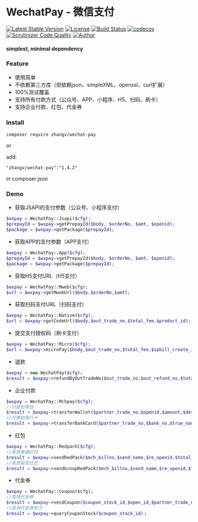 # WechatPay - 微信支付
[![Latest Stable Version](https://poser.pugx.org/zhangv/wechat-pay/v/stable)](https://packagist.org/packages/zhangv/wechat-pay)
[![License](https://poser.pugx.org/zhangv/wechat-pay/license)](https://packagist.org/packages/zhangv/wechat-pay)
[![Build Status](https://travis-ci.org/zhangv/wechat-pay.svg?branch=master)](https://travis-ci.org/zhangv/wechat-pay)
[![codecov](https://codecov.io/gh/zhangv/wechat-pay/branch/master/graph/badge.svg)](https://codecov.io/gh/zhangv/wechat-pay)
[![Scrutinizer Code Quality](https://scrutinizer-ci.com/g/zhangv/wechat-pay/badges/quality-score.png?b=master)](https://scrutinizer-ci.com/g/zhangv/wechat-pay/?branch=master)
[![Author](https://img.shields.io/badge/author-zhangv-green.svg)](https://zhangv.com)

#### simplest, minimal dependency

### Feature
* 使用简单
* 不依赖第三方库（但依赖json、simpleXML、openssl、curl扩展）
* 100%测试覆盖
* 支持所有付款方式（公众号、APP、小程序、H5、扫码、刷卡）
* 支持企业付款、红包、代金券


### Install
```
composer require zhangv/wechat-pay
```
or

add:

```
"zhangv/wechat-pay":"1.4.2"
```
in composer.json

### Demo

* 获取JSAPI的支付参数（公众号、小程序支付）
```php
$wxpay = WechatPay::Jsapi($cfg);
$prepayId = $wxpay->getPrepayId($body, $orderNo, $amt, $openid);
$package = $wxpay->getPackage($prepayId);

```

* 获取APP的支付参数（APP支付）
```php
$wxpay = WechatPay::App($cfg);
$prepayId = $wxpay->getPrepayId($body, $orderNo, $amt, $openid);
$package = $wxpay->getPackage($prepayId);

```

* 获取H5支付URL（H5支付）
```php
$wxpay = WechatPay::Mweb($cfg);
$url = $wxpay->getMwebUrl($body,$orderNo,$amt);

```

* 获取扫码支付URL（扫码支付）
```php
$wxpay = WechatPay::Native($cfg);
$url = $wxpay->getCodeUrl($body,$out_trade_no,$total_fee,$product_id);

```

* 提交支付授权码（刷卡支付）
```php
$wxpay = WechatPay::Micro($cfg);
$url = $wxpay->microPay($body,$out_trade_no,$total_fee,$spbill_create_ip,$auth_code);

```
* 退款
```php
$wxpay = new WechatPay($cfg);
$result = $wxpay->refundByOutTradeNo($out_trade_no,$out_refund_no,$total_fee,$refund_fee);

```

* 企业付款
```php
$wxpay = WechatPay::Mchpay($cfg);
//付款到零钱
$result = $wxpay->transferWallet($partner_trade_no,$openid,$amount,$desc);
//付款到银行卡
$result = $wxpay->transferBankCard($partner_trade_no,$bank_no,$true_name,$bank_code,$amount,$desc);
```

* 红包
```php
$wxpay = WechatPay::Redpack($cfg);
//发放普通红包
$result = $wxpay->sendRedPack($mch_billno,$send_name,$re_openid,$total_amount,$total_num,$wishing,$act_name,$remark)；
//发放裂变红包
$result = $wxpay->sendGroupRedPack($mch_billno,$send_name,$re_openid,$total_amount,$total_num,$wishing,$act_name,$remark)；

```

* 代金券
```php
$wxpay = WechatPay::Coupon($cfg);
//发放代金券
$result = $wxpay->sendCoupon($coupon_stock_id,$open_id,$partner_trade_no)；
//查询代金券批次
$result = $wxpay->queryCouponStock($coupon_stock_id)；

```

